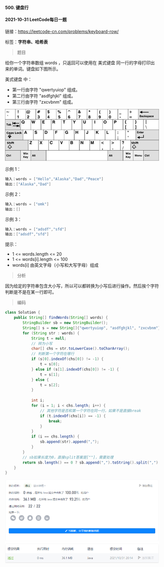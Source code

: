 #### 500. 键盘行

#### 2021-10-31 LeetCode每日一题

链接：https://leetcode-cn.com/problems/keyboard-row/

标签：**字符串、哈希表**

> 题目

给你一个字符串数组 words ，只返回可以使用在 美式键盘 同一行的字母打印出来的单词。键盘如下图所示。

美式键盘 中：

- 第一行由字符 "qwertyuiop" 组成。
- 第二行由字符 "asdfghjkl" 组成。
- 第三行由字符 "zxcvbnm" 组成。

![American keyboard](500.键盘行.assets/keyboard.png)


示例 1：

```java
输入：words = ["Hello","Alaska","Dad","Peace"]
输出：["Alaska","Dad"]
```

示例 2：

```java
输入：words = ["omk"]
输出：[]
```

示例 3：

```java
输入：words = ["adsdf","sfd"]
输出：["adsdf","sfd"]
```


提示：

- 1 <= words.length <= 20
- 1 <= words[i].length <= 100
- words[i] 由英文字母（小写和大写字母）组成

> 分析

因为给定的字符串包含大小写，所以可以都转换为小写后进行操作。然后挨个字符判断是不是在某一行即可。

> 编码

```java
class Solution {
    public String[] findWords(String[] words) {
        StringBuilder sb = new StringBuilder();
        String[] s = new String[]{"qwertyuiop", "asdfghjkl", "zxcvbnm"};
        for (String str : words) {
            String t = null;
            // 转为小写
            char[] chs = str.toLowerCase().toCharArray();
            // 判断第一个字符在哪行
            if (s[0].indexOf(chs[0]) != -1) {
                t = s[0];
            } else if (s[1].indexOf(chs[0]) != -1) {
                t = s[1];
            } else {
                t = s[2];
            }

            int i;
            for (i = 1; i < chs.length; i++) {
                // 其他字符是否和第一个字符在同一行，如果不是直接break
                if (t.indexOf(chs[i]) == -1) {
                    break;
                }
            }
            if (i == chs.length) {
                sb.append(str).append(",");
            }
        }
        // sb如果长度为0，直接split答案是[""]，需要处理
        return sb.length() == 0 ? sb.append(",").toString().split(",") : sb.toString().split(",");
    }
}
```

![image-20211031201409321](500.键盘行.assets/image-20211031201409321.png)